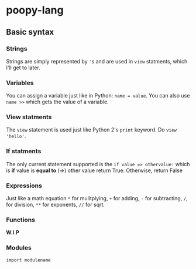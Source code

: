 # poopy-lang
## Basic syntax
### Strings
Strings are simply represented by ```'```s and are used in ```view``` statments, which I'll get to later.

### Variables
You can assign a variable just like in Python: ```name = value```. You can also use ```name >>``` which gets the value of a variable.

### View statments
The ```view``` statement is used just like Python 2's ```print``` keyword. Do ```view 'hello'```.

### If statments
The only current statement supported is the ```if value => othervalue:``` which is **if** value is **equal to** (=>) other value return True. Otherwise, return False

### Expressions
Just like a math equation `*` for mulitplying, `+` for adding, `-` for subtracting, `/`, for division, `**` for exponents, `//` for sqrt.
### Functions
**W.I.P**

### Modules
```import modulename```

